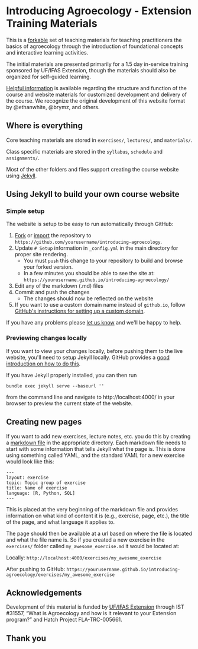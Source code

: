 ﻿# Introducing Agroecology - Extension Training Materials

This is a [forkable](https://help.github.com/articles/fork-a-repo/) set of teaching materials for teaching practitioners the basics of agroecology through
the introduction of foundational concepts and interactive learning activities.

The initial materials are presented primarily for a 1.5 day in-service training
sponsored by UF/IFAS Extension, though the materials should also be organized
for self-guided learning. 

[Helpful information](http://trec-agroecology.github.io/introducing-agroecology/docs/) 
is available regarding the structure and function of the course and website
materials for customized development and delivery of the course. We recognize 
the original development of this website format by @ethanwhite, @brymz, and others.


## Where is everything

Core teaching materials are stored in `exercises/`, `lectures/`, and 
`materials/`.

Class specific materials are stored in the `syllabus`, `schedule` and `assignments/`.

Most of the other folders and files support creating the course website using
[Jekyll](http://jekyllrb.com/).


## Using Jekyll to build your own course website

### Simple setup

The website is setup to be easy to run automatically through GitHub:

1. [Fork](https://github.com/TREC-Agroecology/introducing-agroecology#fork-destination-box)
   or [import](https://import.github.com/) the repository to 
   `https://github.com/yourusername/introducing-agroecology`.
2. Update `# Setup` information in `_config.yml` in the main directory for
   proper site rendering.
   * You must `push` this change to your repository to build and browse your 
     forked version.
   * In a few minutes you should be able to see the site at:
     `https://yourusername.github.io/introducing-agroecology/`
3. Edit any of the markdown (.md) files
4. Commit and push the changes
   * The changes should now be reflected on the website
5. If you want to use a custom domain name instead of `github.io`, follow
   [GitHub's instructions for setting up a custom domain](https://help.github.com/articles/setting-up-a-custom-domain-with-github-pages/).

If you have any problems please
[let us know](https://github.com/TREC-Agroecology/introducing-agroecology/issues/new)
and we'll be happy to help.

### Previewing changes locally

If you want to view your changes locally, before pushing them to the live
website, you'll need to setup Jekyll locally. GitHub provides a [good
introduction on how to do this](https://help.github.com/articles/using-jekyll-with-pages/).

If you have Jekyll properly installed, you can then run

`bundle exec jekyll serve --baseurl ''`

from the command line and navigate to http://localhost:4000/ in your browser to
preview the current state of the website.


## Creating new pages

If you want to add new exercises, lecture notes, etc. you do this by creating a
[markdown file](http://daringfireball.net/projects/markdown/basics) in the
appropriate directory. Each markdown file needs to start with some information
that tells Jekyll what the page is. This is done using something called YAML,
and the standard YAML for a new exercise would look like this:

```
---
layout: exercise
topic: Topic group of exercise
title: Name of exercise
language: [R, Python, SQL]
---
```

This is placed at the very beginning of the markdown file and provides
information on what kind of content it is (e.g., exercise, page, etc.),
the title of the page, and what language it applies to.

The page should then be available at a url based on where the file is located
and what the file name is. So if you created a new exercise in the `exercises/`
folder called `my_awesome_exercise.md` it would be located at:

Locally: `http://localhost:4000/exercises/my_awesome_exercise`

After pushing to GitHub:
`https://yourusername.github.io/introducing-agroecology/exercises/my_awesome_exercise`


## Acknowledgements

Development of this material is funded by [UF/IFAS Extension](http://sfyl.ifas.ufl.edu/)
through IST #31557, “What is Agroecology and how is it relevant to your 
Extension program?” and Hatch Project FLA-TRC-005661.


## Thank you
